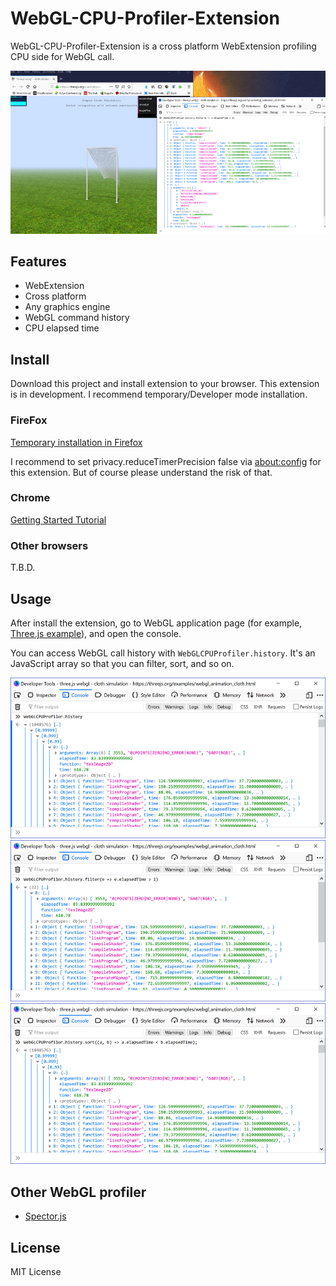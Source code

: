 # WebGL-CPU-Profiler-Extension

WebGL-CPU-Profiler-Extension is a cross platform WebExtension profiling CPU side for WebGL call.

![Screenshot](./screenshots/screenshot.png)

## Features

- WebExtension
- Cross platform
- Any graphics engine
- WebGL command history
- CPU elapsed time

## Install

Download this project and install extension to your browser. This extension is in development. I recommend temporary/Developer mode installation.

### FireFox

[Temporary installation in Firefox](https://developer.mozilla.org/en-US/docs/Mozilla/Add-ons/WebExtensions/Temporary_Installation_in_Firefox)

I recommend to set privacy.reduceTimerPrecision false via [about:config](about:config) for this extension. But of course please understand the risk of that.

### Chrome

[Getting Started Tutorial](https://developer.chrome.com/extensions/getstarted)

### Other browsers

T.B.D.

## Usage

After install the extension, go to WebGL application page (for example, [Three.js example](https://threejs.org/examples/webgl_animation_cloth.html)), and open the console.

You can access WebGL call history with `WebGLCPUProfiler.history`. It's an JavaScript array so that you can filter, sort, and so on.

![history](./screenshots/history.png)
![filter](./screenshots/filter.png)
![sort](./screenshots/sort.png)

## Other WebGL profiler

- [Spector.js](https://spector.babylonjs.com/)

## License 

MIT License
